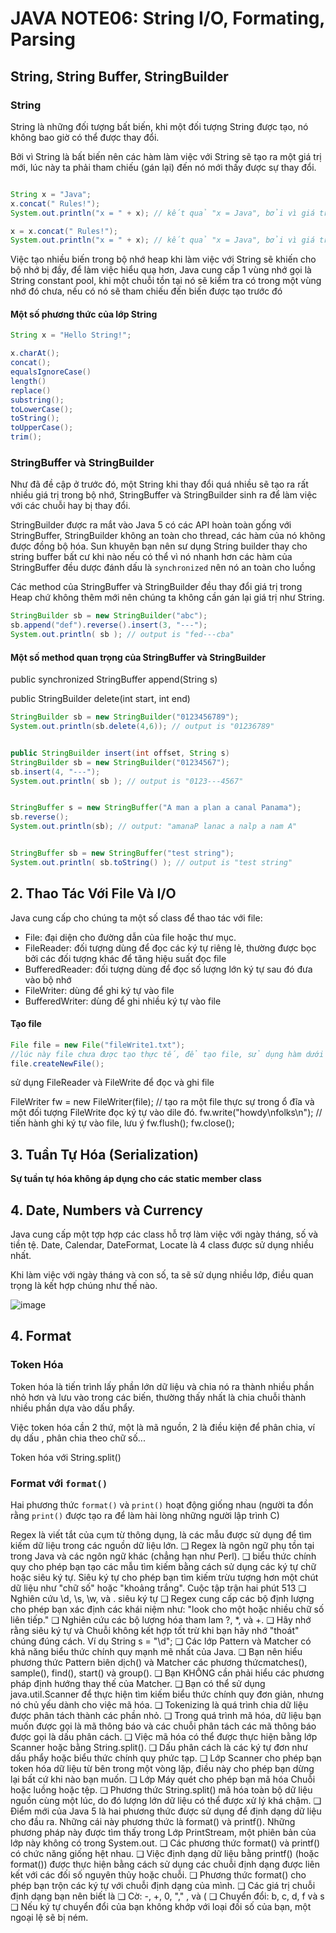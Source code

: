 # JAVA NOTE06: String I/O, Formating, Parsing
## String, String Buffer, StringBuilder
### String
String là những đối tượng bất biến, khi một đối tượng String được tạo, nó không bao giờ có thể được thay đổi.

Bởi vì String là bất biến nên các hàm làm việc với String sẽ tạo ra một giá trị mới, lúc này ta phải tham chiếu (gán lại) đến nó mới thấy được sự thay đổi.
```java

String x = "Java";
x.concat(" Rules!");
System.out.println("x = " + x); // kết quả "x = Java", bởi vì giá trị Java Rules! không được gán cho biến nào hết.

x = x.concat(" Rules!");
System.out.println("x = " + x); // kết quả "x = Java", bởi vì giá trị "Java Rules!" đã được gán cho biến x.
```
Việc tạo nhiều biến trong bộ nhớ heap khi làm việc với String sẽ khiến cho bộ nhớ bị đầy, để làm việc hiểu quạ hơn, Java cung cấp 1 vùng nhớ gọi là String constant pool, khi một chuỗi tồn tại nó sẽ kiểm tra có trong một vùng nhớ đó chưa, nếu có nó sẽ tham chiếu đến biến được tạo trước đó

#### Một số phương thức của lớp String
```java
String x = "Hello String!";

x.charAt();
concat();
equalsIgnoreCase()
length()
replace()
substring();
toLowerCase();
toString();
toUpperCase();
trim();
```
### StringBuffer và StringBuilder
Như đã đề cập ở trước đó, một String khi thay đổi quá nhiều sẽ tạo ra rất nhiều giá trị trong bộ nhớ, StringBuffer và StringBuilder sinh ra để làm việc với các chuỗi hay bị thay đổi.

StringBuilder được ra mắt vào Java 5 có các API hoàn toàn gống với StringBuffer, StringBuilder không an toàn cho thread, các hàm của nó không được đồng bộ hóa. Sun khuyên bạn nên sư dụng String builder thay cho string buffer bất cư khi nào nếu có thể vì nó nhanh hơn
các hàm của StringBuffer đều dược đánh dấu là `synchronized` nên nó an toàn cho luồng

Các method của StringBuffer và StringBuilder đều thay đổi giá trị trong Heap chứ không thêm mới nên chúng ta không cần gán lại giá trị như String.
```java
StringBuilder sb = new StringBuilder("abc");
sb.append("def").reverse().insert(3, "---");
System.out.println( sb ); // output is "fed---cba"
```
#### Một số method quan trọng của StringBuffer và StringBuilder
public synchronized StringBuffer append(String s) 

public StringBuilder delete(int start, int end) 
```java
StringBuilder sb = new StringBuilder("0123456789");
System.out.println(sb.delete(4,6)); // output is "01236789"


public StringBuilder insert(int offset, String s)
StringBuilder sb = new StringBuilder("01234567");
sb.insert(4, "---");
System.out.println( sb ); // output is "0123---4567"


StringBuffer s = new StringBuffer("A man a plan a canal Panama");
sb.reverse();
System.out.println(sb); // output: "amanaP lanac a nalp a nam A"


StringBuffer sb = new StringBuffer("test string");
System.out.println( sb.toString() ); // output is "test string"
```
## 2. Thao Tác Với File Và I/O
Java cung cấp cho chúng ta một số class để thao tác với file:
- File: đại diện cho đường dẫn của file hoặc thư mục.
- FileReader: đối tượng dùng để đọc các ký tự riêng lẻ, thường được bọc bởi các đối tượng khác để tăng hiệu suất đọc file
- BufferedReader: đối tượng dùng để đọc số lượng lớn ký tự sau đó đưa vào bộ nhớ
- FileWriter: dùng để ghi ký tự vào file
- BufferedWriter: dùng để ghi nhiều ký tự vào file
#### Tạo file 
```java
File file = new File("fileWrite1.txt");
//lúc này file chưa được tạo thực tế, để tạo file, sử dụng hàm dưới đây
file.createNewFile();
```
sử dụng FileReader và FileWrite để đọc và ghi file

FileWriter fw = new FileWriter(file);
// tạo ra một file thực sự trong ổ đĩa và một đối tượng FileWrite đọc ký tự vào dile đó.
fw.write("howdy\nfolks\n"); // tiến hành ghi ký tự vào file, lưu ý 
fw.flush();
fw.close();

## 3. Tuần Tự Hóa (Serialization)
**Sự tuần tự hóa không áp dụng cho các static member class**

## 4. Date, Numbers và Currency
Java cung cấp một tợp hợp các class hỗ trợ làm việc với ngày tháng, số và tiền tệ. Date, Calendar, DateFormat, Locate là 4 class được sử dụng nhiều nhất.

Khi làm việc với ngày tháng và con số, ta sẽ sử dụng nhiều lớp, điều quan trọng là kết hợp chúng như thế nào.

![image](https://github.com/1truong9song9hiep8/java-notes/assets/101247928/43de11b7-9555-49ba-a1e3-9fc54989cc2d)





## 4. Format

### Token Hóa
Token hóa là tiến trình lấy phần lớn dữ liệu và chia nó ra thành nhiều phần nhỏ hơn và lưu vào trong các biến, thường thấy nhất là chia chuỗi thành nhiều phần dựa vào dấu phẩy.

Việc token hóa cần 2 thứ, một là mã nguồn, 2 là điều kiện để phân chia, ví dụ dấu , phân chia theo chữ số...

Token hóa với String.split()




### Format với `format()`
Hai phương thức `format()` và `print()` hoạt động giống nhau (người ta đồn rằng `print()` được tạo ra để làm hài lòng những người lập trình C)

Regex là viết tắt của cụm từ thông dụng, là các mẫu được sử dụng để tìm kiếm dữ liệu trong các nguồn dữ liệu lớn.
❑ Regex là ngôn ngữ phụ tồn tại trong Java và các ngôn ngữ khác (chẳng hạn như Perl).
❑ biểu thức chính quy cho phép bạn tạo các mẫu tìm kiếm bằng cách sử dụng các ký tự chữ hoặc
siêu ký tự. Siêu ký tự cho phép bạn tìm kiếm trừu tượng hơn một chút
dữ liệu như "chữ số" hoặc "khoảng trắng".
Cuộc tập trận hai phút 513
❑ Nghiên cứu \d, \s, \w, và . siêu ký tự
❑ Regex cung cấp các bộ định lượng cho phép bạn xác định các khái niệm như: "look
cho một hoặc nhiều chữ số liên tiếp."
❑ Nghiên cứu các bộ lượng hóa tham lam ?, *, và +.
❑ Hãy nhớ rằng siêu ký tự và Chuỗi không kết hợp tốt trừ khi bạn
hãy nhớ "thoát" chúng đúng cách. Ví dụ String s = "\\d";
❑ Các lớp Pattern và Matcher có khả năng biểu thức chính quy mạnh mẽ nhất của Java.
❑ Bạn nên hiểu phương thức Pattern biên dịch() và Matcher
các phương thứcmatches(), sample(), find(), start() và group().
❑ Bạn KHÔNG cần phải hiểu các phương pháp định hướng thay thế của Matcher.
❑ Bạn có thể sử dụng java.util.Scanner để thực hiện tìm kiếm biểu thức chính quy đơn giản, nhưng nó chủ yếu
dành cho việc mã hóa.
❑ Tokenizing là quá trình chia dữ liệu được phân tách thành các phần nhỏ.
❑ Trong quá trình mã hóa, dữ liệu bạn muốn được gọi là mã thông báo và các chuỗi phân tách
các mã thông báo được gọi là dấu phân cách.
❑ Việc mã hóa có thể được thực hiện bằng lớp Scanner hoặc bằng String.split().
❑ Dấu phân cách là các ký tự đơn như dấu phẩy hoặc biểu thức chính quy phức tạp.
❑ Lớp Scanner cho phép bạn token hóa dữ liệu từ bên trong một vòng lặp, điều này
cho phép bạn dừng lại bất cứ khi nào bạn muốn.
❑ Lớp Máy quét cho phép bạn mã hóa Chuỗi hoặc luồng hoặc tệp.
❑ Phương thức String.split() mã hóa toàn bộ dữ liệu nguồn cùng một lúc, do đó
lượng lớn dữ liệu có thể được xử lý khá chậm.
❑ Điểm mới của Java 5 là hai phương thức được sử dụng để định dạng dữ liệu cho đầu ra. Những cái này
phương thức là format() và printf(). Những phương pháp này được tìm thấy trong
Lớp PrintStream, một phiên bản của lớp này không có trong System.out.
❑ Các phương thức format() và printf() có chức năng giống hệt nhau.
❑ Việc định dạng dữ liệu bằng printf() (hoặc format()) được thực hiện bằng cách sử dụng
các chuỗi định dạng được liên kết với các đối số nguyên thủy hoặc chuỗi.
❑ Phương thức format() cho phép bạn trộn các ký tự với chuỗi định dạng của mình.
❑ Các giá trị chuỗi định dạng bạn nên biết là
  ❑ Cờ: -, +, 0, "," , và (
  ❑ Chuyển đổi: b, c, d, f và s
❑ Nếu ký tự chuyển đổi của bạn không khớp với loại đối số của bạn, một ngoại lệ
sẽ bị ném.
